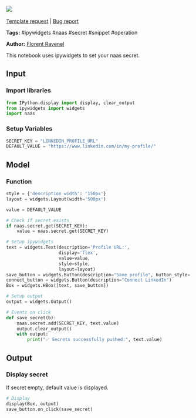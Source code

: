 <a href="https://app.naas.ai/user-redirect/naas/downloader?url=https://raw.githubusercontent.com/jupyter-naas/awesome-notebooks/master/IPyWidgets/IPyWidgets_Setup_naas_secret.ipynb" target="_parent"><img src="https://naasai-public.s3.eu-west-3.amazonaws.com/open_in_naas.svg"/></a><br><br><a href="https://github.com/jupyter-naas/awesome-notebooks/issues/new?assignees=&labels=&template=template-request.md&title=Tool+-+Action+of+the+notebook+">Template request</a> | <a href="https://github.com/jupyter-naas/awesome-notebooks/issues/new?assignees=&labels=bug&template=bug_report.md&title=IPyWidgets+-+Setup+naas+secret:+Error+short+description">Bug report</a>

**Tags:** #ipywidgets #naas #secret #snippet #operation

**Author:** [Florent Ravenel](https://www.linkedin.com/in/florent-ravenel/)

This notebook uses ipywidgets to set your naas secret.

## Input

### Import libraries


```python
from IPython.display import display, clear_output
from ipywidgets import widgets
import naas
```

### Setup Variables


```python
SECRET_KEY = "LINKEDIN_PROFILE_URL"
DEFAULT_VALUE = "https://www.linkedin.com/in/my-profile/"
```

## Model

### Function


```python
style = {'description_width': '150px'}
layout = widgets.Layout(width='500px')

value = DEFAULT_VALUE

# Check if secret exists
if naas.secret.get(SECRET_KEY):
    value = naas.secret.get(SECRET_KEY)

# Setup ipywidgets
text = widgets.Text(description='Profile URL:',
                    display='flex',
                    value=value,
                    style=style,
                    layout=layout)
save_button = widgets.Button(description="Save profile", button_style='success')
connect_button = widgets.Button(description="Connect LinkedIn")
Box = widgets.HBox([text, save_button])

# Setup output
output = widgets.Output()

# Events on click
def save_secret(b):
    naas.secret.add(SECRET_KEY, text.value)
    output.clear_output()
    with output:
        print("✅ Secrets successfully pushed:", text.value)
```

## Output

### Display secret
If secret empty, default value is displayed.


```python
# Display
display(Box, output)
save_button.on_click(save_secret)
```


```python

```
